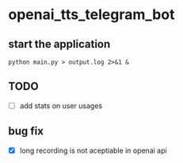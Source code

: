# openai_tts_telegram_bot


## start the application

```
python main.py > output.log 2>&1 &
```



## TODO

- [ ] add stats on user usages

## bug fix 

- [x] long recording is not aceptiable in openai api
